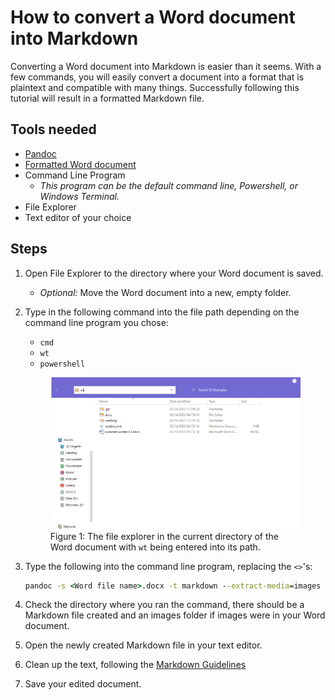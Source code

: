 # How to convert a Word document into Markdown

Converting a Word document into Markdown is easier than it seems. With a few commands, you will easily convert a document into a format that is plaintext and compatible with many things. Successfully following this tutorial will result in a formatted Markdown file.

## Tools needed

- [Pandoc](download.html)
- [Formatted Word document](prepare.html)
- Command Line Program
  - *This program can be the default command line, Powershell, or Windows Terminal.*
- File Explorer
- Text editor of your choice

## Steps

1. Open File Explorer to the directory where your Word document is saved.
   - *Optional:* Move the Word document into a new, empty folder.
2. Type in the following command into the file path depending on the command line program you chose:
   - `cmd`
   - `wt`
   - `powershell`

    <figure>
    <img src="media/fileExplorerPreview.png" alt="File explorer with wt being entered into the path.">
    <figcaption> Figure 1: The file explorer in the current directory of the Word document with <code>wt</code> being entered into its path.
    </figure>

3. Type the following into the command line program, replacing the `<>`'s:

   ```bat
   pandoc -s <Word file name>.docx -t markdown --extract-media=images -o <Markdown filename>.md
   ```

4. Check the directory where you ran the command, there should be a Markdown file created and an images folder if images were in your Word document.
5. Open the newly created Markdown file in your text editor.
6. Clean up the text, following the [Markdown Guidelines](https://github.com/DavidAnson/markdownlint/blob/v0.25.1/doc/Rules.md#md033)
7. Save your edited document.
